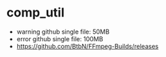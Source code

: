 # comp_util

+ warning github single file: 50MB
+ error github single file: 100MB
+ https://github.com/BtbN/FFmpeg-Builds/releases
